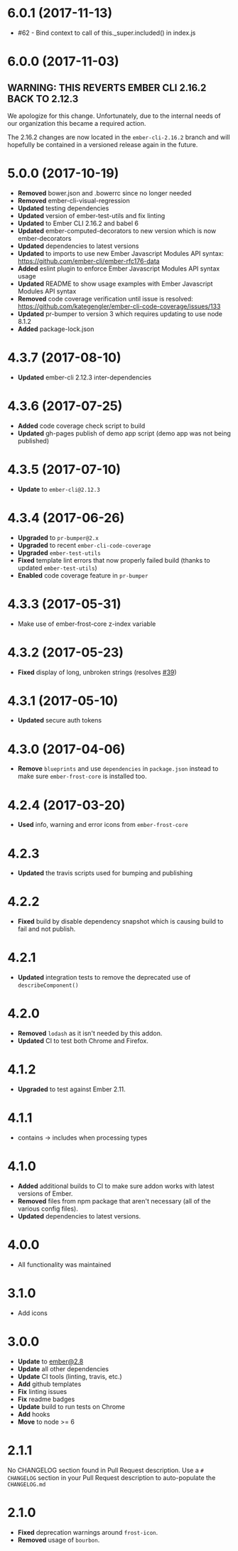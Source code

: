 # 6.0.1 (2017-11-13)
* #62 - Bind context to call of this._super.included() in index.js

# 6.0.0 (2017-11-03)

## WARNING: THIS REVERTS EMBER CLI 2.16.2 BACK TO 2.12.3

We apologize for this change. Unfortunately, due to the internal needs of our organization this became a required action.

The 2.16.2 changes are now located in the `ember-cli-2.16.2` branch and will hopefully be contained in a versioned release again in the future.

# 5.0.0 (2017-10-19)
* **Removed** bower.json and .bowerrc since no longer needed
* **Removed** ember-cli-visual-regression
* **Updated** testing dependencies
* **Updated** version of ember-test-utils and fix linting
* **Updated** to Ember CLI 2.16.2 and babel 6
* **Updated** ember-computed-decorators to new version which is now ember-decorators
* **Updated** dependencies to latest versions
* **Updated** to imports to use new Ember Javascript Modules API syntax: https://github.com/ember-cli/ember-rfc176-data
* **Added** eslint plugin to enforce Ember Javascript Modules API syntax usage
* **Updated** README to show usage examples with Ember Javascript Modules API syntax
* **Removed** code coverage verification until issue is resolved: https://github.com/kategengler/ember-cli-code-coverage/issues/133
* **Updated** pr-bumper to version 3 which requires updating to use node 8.1.2
* **Added** package-lock.json

# 4.3.7 (2017-08-10)
* **Updated** ember-cli 2.12.3 inter-dependencies

# 4.3.6 (2017-07-25)
* **Added** code coverage check script to build
* **Updated** gh-pages publish of demo app script (demo app was not being published)

# 4.3.5 (2017-07-10)
* **Update** to `ember-cli@2.12.3`


# 4.3.4 (2017-06-26)
* **Upgraded** to `pr-bumper@2.x`
* **Upgraded** to recent `ember-cli-code-coverage`
* **Upgraded** `ember-test-utils`
* **Fixed** template lint errors that now properly failed build (thanks to updated `ember-test-utils`)
* **Enabled** code coverage feature in `pr-bumper`


# 4.3.3 (2017-05-31)
* Make use of ember-frost-core z-index variable


# 4.3.2 (2017-05-23)
* **Fixed** display of long, unbroken strings (resolves [#39](https://github.com/ciena-frost/ember-frost-notifier/issues/39))


# 4.3.1 (2017-05-10)
* **Updated** secure auth tokens


# 4.3.0 (2017-04-06)
* **Remove** `blueprints` and use `dependencies` in `package.json` instead to make sure `ember-frost-core` is installed too. 

# 4.2.4 (2017-03-20)
* **Used** info, warning and error icons from `ember-frost-core`

# 4.2.3
* **Updated** the travis scripts used for bumping and publishing

# 4.2.2
* **Fixed** build by disable dependency snapshot which is causing build to fail and not publish.


# 4.2.1
* **Updated** integration tests to remove the deprecated use of `describeComponent()`

# 4.2.0

* **Removed** `lodash` as it isn't needed by this addon.
* **Updated** CI to test both Chrome and Firefox.


# 4.1.2

* **Upgraded** to test against Ember 2.11.


# 4.1.1
- contains -> includes when processing types

# 4.1.0

* **Added** additional builds to CI to make sure addon works with latest versions of Ember.
* **Removed** files from npm package that aren't necessary (all of the various config files).
* **Updated** dependencies to latest versions.


# 4.0.0
- All functionality was maintained

# 3.1.0
* Add icons



# 3.0.0
- **Update** to ember@2.8
- **Update** all other dependencies
- **Update** CI tools (linting, travis, etc.)
- **Add** github templates
- **Fix** linting issues
- **Fix** readme badges
- **Update** build to run tests on Chrome
- **Add** hooks
- **Move** to node >= 6

# 2.1.1
No CHANGELOG section found in Pull Request description.
Use a `# CHANGELOG` section in your Pull Request description to auto-populate the `CHANGELOG.md`

# 2.1.0

* **Fixed** deprecation warnings around `frost-icon`.
* **Removed** usage of `bourbon`.


